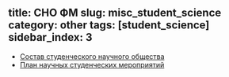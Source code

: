 title: СНО ФМ
slug: misc_student_science
category: other
tags: [student_science]
sidebar_index: 3
---

- [Состав студенческого научного общества](/files/sostav_sno.doc)
- [План научных студенческих мероприятий](/files/student_event_plan.doc)
